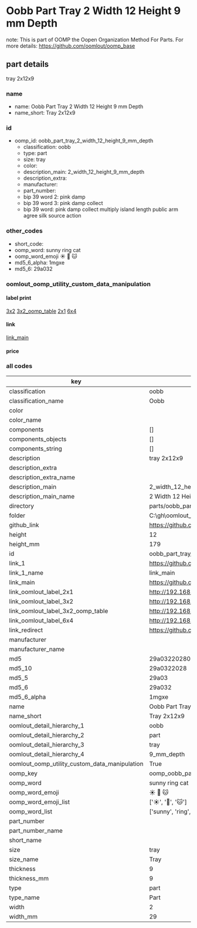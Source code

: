 # Oobb Part Tray 2 Width 12 Height 9 mm Depth  

note: This is part of OOMP the Oopen Organization Method For Parts. For more details: https://github.com/oomlout/oomp_base

##  part details
  



tray 2x12x9



### name
* name: Oobb Part Tray 2 Width 12 Height 9 mm Depth
* name_short: Tray 2x12x9 
### id
* oomp_id: oobb_part_tray_2_width_12_height_9_mm_depth
  * classification: oobb
  * type: part
  * size: tray
  * color: 
  * description_main: 2_width_12_height_9_mm_depth
  * description_extra: 
  * manufacturer: 
  * part_number: 
  * bip 39 word 2: pink damp
  * bip 39 word 3: pink damp collect
  * bip 39 word: pink damp collect multiply island length public arm agree silk source action

### other_codes
* short_code: 
* oomp_word: sunny ring cat
* oomp_word_emoji :sunny: :ring: :cat:
* md5_6_alpha: 1mgxe
* md5_6: 29a032






### oomlout_oomp_utility_custom_data_manipulation
#### label print
[3x2](http://192.168.1.245:1112/?label=oomp%201mgxe)
[3x2_oomp_table](http://192.168.1.108:1112/?label=oomp%201mgxe)
[2x1](http://192.168.1.242:1112/?label=oomp%201mgxe)
[6x4](http://192.168.1.55:1112/?label=oomp%201mgxe)    

#### link

[link_main](https://github.com/oomlout/oomlout_oobb_version_4_generated_parts/tree/main/navigation_oomp/oobb/part/tray/2_width_12_height_9_mm_depth/part)                              

#### price







### all codes 
| key | value |  
| --- | --- |  
| classification | oobb |  
| classification_name | Oobb |  
| color |  |  
| color_name |  |  
| components | [] |  
| components_objects | [] |  
| components_string | [] |  
| description | tray 2x12x9 |  
| description_extra |  |  
| description_extra_name |  |  
| description_main | 2_width_12_height_9_mm_depth |  
| description_main_name | 2 Width 12 Height 9 mm Depth |  
| directory | parts/oobb_part_tray_2_width_12_height_9_mm_depth |  
| folder | C:\gh\oomlout_oobb_version_4_generated_parts\parts\oobb_part_tray_2_width_12_height_9_mm_depth |  
| github_link | https://github.com/oomlout/oomlout_oomp_part_src/tree/main/parts/oobb_part_tray_2_width_12_height_9_mm_depth |  
| height | 12 |  
| height_mm | 179 |  
| id | oobb_part_tray_2_width_12_height_9_mm_depth |  
| link_1 | https://github.com/oomlout/oomlout_oobb_version_4_generated_parts/tree/main/navigation_oomp/oobb/part/tray/2_width_12_height_9_mm_depth/part |  
| link_1_name | link_main |  
| link_main | https://github.com/oomlout/oomlout_oobb_version_4_generated_parts/tree/main/navigation_oomp/oobb/part/tray/2_width_12_height_9_mm_depth/part |  
| link_oomlout_label_2x1 | http://192.168.1.242:1112/?label=oomp%201mgxe |  
| link_oomlout_label_3x2 | http://192.168.1.245:1112/?label=oomp%201mgxe |  
| link_oomlout_label_3x2_oomp_table | http://192.168.1.108:1112/?label=oomp%201mgxe |  
| link_oomlout_label_6x4 | http://192.168.1.55:1112/?label=oomp%201mgxe |  
| link_redirect | https://github.com/oomlout/oomlout_oobb_version_4_generated_parts/tree/main/parts/oobb_tray_02_12_09 |  
| manufacturer |  |  
| manufacturer_name |  |  
| md5 | 29a03220280bb5a2003b39165b0dcd28 |  
| md5_10 | 29a0322028 |  
| md5_5 | 29a03 |  
| md5_6 | 29a032 |  
| md5_6_alpha | 1mgxe |  
| name | Oobb Part Tray 2 Width 12 Height 9 mm Depth |  
| name_short | Tray 2x12x9  |  
| oomlout_detail_hierarchy_1 | oobb |  
| oomlout_detail_hierarchy_2 | part |  
| oomlout_detail_hierarchy_3 | tray |  
| oomlout_detail_hierarchy_4 | 9_mm_depth |  
| oomlout_oomp_utility_custom_data_manipulation | True |  
| oomp_key | oomp_oobb_part_tray_2_width_12_height_9_mm_depth |  
| oomp_word | sunny ring cat |  
| oomp_word_emoji | :sunny: :ring: :cat: |  
| oomp_word_emoji_list | [':sunny:', ':ring:', ':cat:'] |  
| oomp_word_list | ['sunny', 'ring', 'cat'] |  
| part_number |  |  
| part_number_name |  |  
| short_name |  |  
| size | tray |  
| size_name | Tray |  
| thickness | 9 |  
| thickness_mm | 9 |  
| type | part |  
| type_name | Part |  
| width | 2 |  
| width_mm | 29 |  
